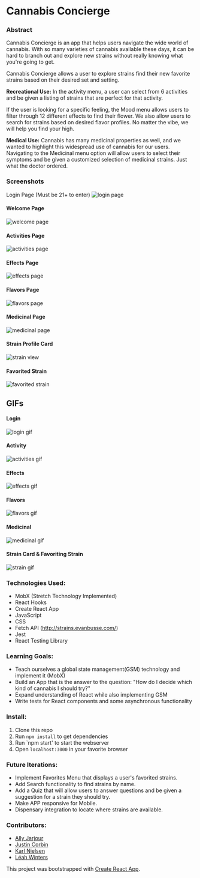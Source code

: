 # Cannabis Concierge 

### Abstract
Cannabis Concierge is an app that helps users navigate the wide world of cannabis.  With so many varieties of cannabis available these days, it can be hard to branch out and explore new strains without really knowing what you're going to get.  

Cannabis Concierge allows a user to explore strains find their new favorite strains based on their desired set and setting.  

**Recreational Use:**
In the activity menu, a user can select from 6 activities and be given a listing of strains that are perfect for that activity.

If the user is looking for a specific feeling, the Mood menu allows users to filter through 12 different effects to find their flower.  We also allow users to search for strains based on desired flavor profiles.  No matter the vibe, we will help you find your high.  

**Medical Use:**
Cannabis has many medicinal properties as well, and we wanted to highlight this widespread use of cannabis for our users.  Navigating to the Medicinal menu option will allow users to select their symptoms and be given a customized selection of medicinal strains.  Just what the doctor ordered.

### Screenshots
Login Page (Must be 21+ to enter)
![login page](/screenshots/login-page.png)

#### Welcome Page
![welcome page](/screenshots/welcome-page.png)

#### Activities Page
![activities page](/screenshots/activity-page.png)

#### Effects Page
![effects page](/screenshots/effect-page.png)

#### Flavors Page
![flavors page](/screenshots/flavors-page.png)

#### Medicinal Page
![medicinal page](/screenshots/medical-page.png)

#### Strain Profile Card
![strain view](/screenshots/strain-page.png)

#### Favorited Strain
![favorited strain](/screenshots/favorite.png)

## GIFs
#### Login
![login gif](/screenshots/login-gif.gif)
####  Activity
![activities gif](/screenshots/activity.gif)
#### Effects
![effects gif](/screenshots/effects.gif)
#### Flavors
![flavors gif](/screenshots/flavor.gif)
#### Medicinal
![medicinal gif](/screenshots/medicinal.gif)
#### Strain Card & Favoriting Strain
![strain gif](/screenshots/strain-favorite.gif)

### Technologies Used:
- MobX (Stretch Technology Implemented)
- React Hooks
- Create React App
- JavaScript
- CSS
- Fetch API (http://strains.evanbusse.com/)
- Jest
- React Testing Library

### Learning Goals:
- Teach ourselves a global state management(GSM) technology and implement it (MobX)
- Build an App that is the answer to the question: "How do I decide which kind of cannabis I should try?"
- Expand understanding of React while also implementing GSM
- Write tests for React components and some asynchronous functionality

### Install:
1. Clone this repo
1. Run `npm install` to get dependencies
1. Run `npm start' to start the webserver
1. Open `localhost:3000` in your favorite browser

### Future Iterations:
- Implement Favorites Menu that displays a user's favorited strains.
- Add Search functionality to find strains by name.
- Add a Quiz that will allow users to answer questions and be given a suggestion for a strain they should try.
- Make APP responsive for Mobile.
- Dispensary integration to locate where strains are available.


### Contributors:
- [Ally Jarjour](https://github.com/allyjarjour)
- [Justin Corbin](https://github.com/Corbinj22)
- [Karl Nielsen](https://github.com/karlfunhouse)
- [Léah Winters](https://github.com/LeahWinters)


This project was bootstrapped with [Create React App](https://github.com/facebook/create-react-app).
